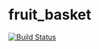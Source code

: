 # fruit_basket


[![Build Status](https://app.travis-ci.com/V203/fruit_basket.svg?branch=main)](https://app.travis-ci.com/V203/fruit_basket)